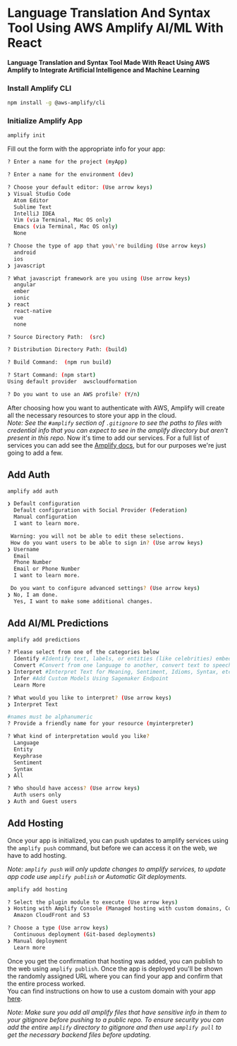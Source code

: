 # Language Translation And Syntax Tool Using AWS Amplify AI/ML With React 

**Language Translation and Syntax Tool Made With React Using AWS Amplify to Integrate Artificial Intelligence and Machine Learning**

### Install Amplify CLI
```bash
npm install -g @aws-amplify/cli
```

### Initialize Amplify App
```bash
amplify init
```
Fill out the form with the appropriate info for your app:
``` bash
? Enter a name for the project (myApp)  

? Enter a name for the environment (dev)   

? Choose your default editor: (Use arrow keys)
❯ Visual Studio Code 
  Atom Editor 
  Sublime Text 
  IntelliJ IDEA 
  Vim (via Terminal, Mac OS only) 
  Emacs (via Terminal, Mac OS only) 
  None  

? Choose the type of app that you\'re building (Use arrow keys)
  android 
  ios 
❯ javascript  

? What javascript framework are you using (Use arrow keys)
  angular 
  ember 
  ionic 
❯ react 
  react-native 
  vue 
  none  

? Source Directory Path:  (src) 

? Distribution Directory Path: (build) 

? Build Command:  (npm run build) 

? Start Command: (npm start) 
Using default provider  awscloudformation

? Do you want to use an AWS profile? (Y/n) 
```
After choosing how you want to authenticate with AWS, Amplify will create all the necessary resources to store your app in the cloud.  
*Note: See the `#amplify` section of `.gitignore` to see the paths to files with credential info that you can expect to see in the amplify directory but aren't present in this repo.*   Now it's time to add our services. For a full list of services you can add see the [Amplify docs](https://docs.amplify.aws/), but for our purposes we're just going to add a few.

## Add Auth
```bash
amplify add auth

❯ Default configuration 
  Default configuration with Social Provider (Federation) 
  Manual configuration 
  I want to learn more. 

 Warning: you will not be able to edit these selections. 
 How do you want users to be able to sign in? (Use arrow keys)
❯ Username 
  Email 
  Phone Number 
  Email or Phone Number 
  I want to learn more. 

 Do you want to configure advanced settings? (Use arrow keys)
❯ No, I am done. 
  Yes, I want to make some additional changes. 
```

## Add AI/ML Predictions
```bash
amplify add predictions

? Please select from one of the categories below 
  Identify #Identify text, labels, or entities (like celebrities) embedded within an image
  Convert #Convert from one language to another, convert text to speech, or convert speech to text
❯ Interpret #Interpret Text for Meaning, Sentiment, Idioms, Syntax, etc.
  Infer #Add Custom Models Using Sagemaker Endpoint 
  Learn More 

? What would you like to interpret? (Use arrow keys)
❯ Interpret Text 

#names must be alphanumeric
? Provide a friendly name for your resource (myinterpreter)

? What kind of interpretation would you like? 
  Language 
  Entity 
  Keyphrase 
  Sentiment 
  Syntax 
❯ All 

? Who should have access? (Use arrow keys)
  Auth users only 
❯ Auth and Guest users 
```

## Add Hosting
Once your app is initialized, you can push updates to amplify services using the `amplify push` command, but before we can access it on the web, we have to add hosting.  

*Note: `amplify push` will only update changes to amplify services, to update app code use `amplify publish` or Automatic Git deployments.*

```bash
amplify add hosting

? Select the plugin module to execute (Use arrow keys)
❯ Hosting with Amplify Console (Managed hosting with custom domains, Continuous deployment) 
  Amazon CloudFront and S3 

? Choose a type (Use arrow keys)
  Continuous deployment (Git-based deployments) 
❯ Manual deployment 
  Learn more
```
Once you get the confirmation that hosting was added, you can publish to the web using `amplify publish`. Once the app is deployed you'll be shown the randomly assigned URL where you can find your app and confirm that the entire process worked.  
You can find instructions on how to use a custom domain with your app [here](https://docs.aws.amazon.com/amplify/latest/userguide/custom-domains.html).  

*Note: Make sure you add all amplify files that have sensitive info in them to your gitignore before pushing to a public repo. To ensure security you can add the entire `amplify` directory to gitignore and then use `amplify pull` to get the necessary backend files before updating.*